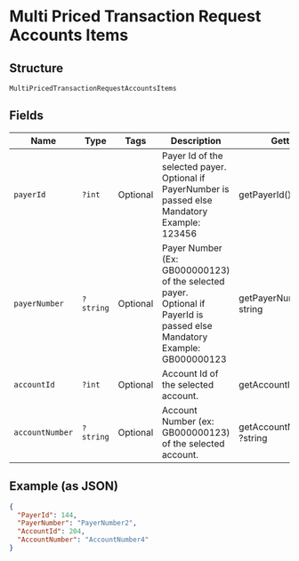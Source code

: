 
# Multi Priced Transaction Request Accounts Items

## Structure

`MultiPricedTransactionRequestAccountsItems`

## Fields

| Name | Type | Tags | Description | Getter | Setter |
|  --- | --- | --- | --- | --- | --- |
| `payerId` | `?int` | Optional | Payer Id of the selected payer.<br>Optional if PayerNumber is passed else Mandatory<br>Example: 123456 | getPayerId(): ?int | setPayerId(?int payerId): void |
| `payerNumber` | `?string` | Optional | Payer Number (Ex: GB000000123) of the selected payer.<br>Optional if PayerId is passed else Mandatory<br>Example: GB000000123 | getPayerNumber(): ?string | setPayerNumber(?string payerNumber): void |
| `accountId` | `?int` | Optional | Account Id  of the selected account. | getAccountId(): ?int | setAccountId(?int accountId): void |
| `accountNumber` | `?string` | Optional | Account Number (ex: GB000000123) of the selected account. | getAccountNumber(): ?string | setAccountNumber(?string accountNumber): void |

## Example (as JSON)

```json
{
  "PayerId": 144,
  "PayerNumber": "PayerNumber2",
  "AccountId": 204,
  "AccountNumber": "AccountNumber4"
}
```

